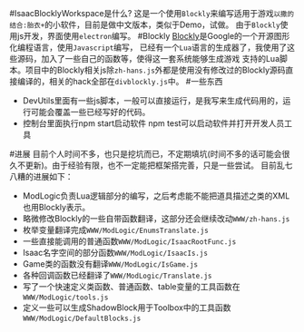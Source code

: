 #IsaacBlocklyWorkspace是什么?
这是一个使用`Blockly`来编写适用于游戏`以撒的结合:胎衣+`的小软件，目前是做中文版本，类似于Demo，试做。
由于`Blockly`使用js开发，界面使用`electron`编写。
#Blockly
[Blockly](https://developers.google.com/blockly/)是Google的一个开源图形化编程语言，使用`Javascript`编写，
已经有一个`Lua`语言的生成器了，我使用了这些源码，加入了一些自己的函数等，使得这一套系统能够生成游戏
支持的Lua脚本。项目中的Blockly相关js除`zh-hans.js`外都是使用没有修改过的Blockly源码直接编译的，相关的hack全部在`divblockly.js`中。
#一些东西

* DevUtils里面有一些js脚本，一般可以直接运行，是我写来生成代码用的，运行可能会覆盖一些已经写好的代码。
* 控制台里面执行npm start启动软件 npm test可以启动软件并打开开发人员工具

#进展
目前个人时间不多，也只是挖坑而已，不定期填坑(时间不多的话可能会很久不更新)。由于经验有限，也不一定能把框架搭完善，只是一些尝试。
目前乱七八糟的进展如下：

* ModLogic负责Lua逻辑部分的编写，之后考虑能不能把道具描述之类的XML也用Blockly表示。
* 略微修改Blockly的一些自带函数翻译，这部分还会继续改动`WWW/zh-hans.js`
* 枚举变量翻译完成`WWW/ModLogic/EnumsTranslate.js`
* 一些直接能调用的普通函数`WWW/ModLogic/IsaacRootFunc.js`
* Isaac名字空间的部分函数`WWW/ModLogic/IsaacIs.js`
* Game类的函数没有翻译`WWW/ModLogic/IsGame.js`
* 各种回调函数已经翻译了`WWW/ModLogic/Translate.js`
* 写了一个快速定义类函数、普通函数、table变量的工具函数在`WWW/ModLogic/tools.js`
* 定义一些可以生成ShadowBlock用于Toolbox中的工具函数`WWW/ModLogic/DefaultBlocks.js`
